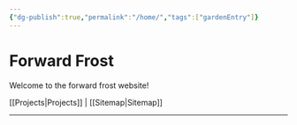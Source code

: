 ```yaml
---
{"dg-publish":true,"permalink":"/home/","tags":["gardenEntry"]}
---
```


# Forward Frost

Welcome to the forward frost website!

[[Projects\|Projects]] | [[Sitemap\|Sitemap]]

---